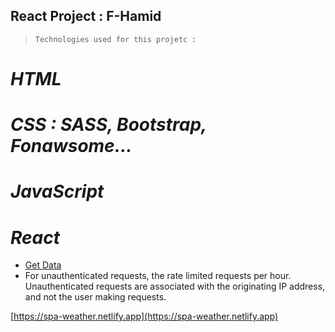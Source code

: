 ## React Project : F-Hamid

> `Technologies used for this projetc :`

# _HTML_

# _CSS : SASS, Bootstrap, Fonawsome..._

# _JavaScript_

# _React_

- [Get Data](https://api.openweathermap.org)
- For unauthenticated requests, the rate limited requests per hour. Unauthenticated requests are associated with the originating IP address, and not the user making requests.

[https://spa-weather.netlify.app](https://spa-weather.netlify.app)

